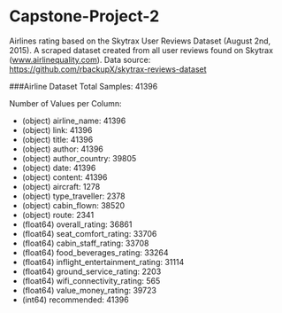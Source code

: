 # Capstone-Project-2

Airlines rating based on the Skytrax User Reviews Dataset (August 2nd, 2015).
A scraped dataset created from all user reviews found on Skytrax (www.airlinequality.com). 
Data source: https://github.com/rbackupX/skytrax-reviews-dataset


###Airline Dataset
Total Samples: 41396

Number of Values per Column:
- (object) airline_name: 41396
- (object) link: 41396
- (object) title: 41396
- (object) author: 41396
- (object) author_country: 39805
- (object) date: 41396
- (object) content: 41396
- (object) aircraft: 1278
- (object) type_traveller: 2378
- (object) cabin_flown: 38520
- (object) route: 2341
- (float64) overall_rating: 36861
- (float64) seat_comfort_rating: 33706
- (float64) cabin_staff_rating: 33708
- (float64) food_beverages_rating: 33264
- (float64) inflight_entertainment_rating: 31114
- (float64) ground_service_rating: 2203
- (float64) wifi_connectivity_rating: 565
- (float64) value_money_rating: 39723
- (int64) recommended: 41396